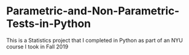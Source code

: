 # Parametric-and-Non-Parametric-Tests-in-Python
This is a Statistics project that I completed in Python as part of an NYU course I took in Fall 2019
